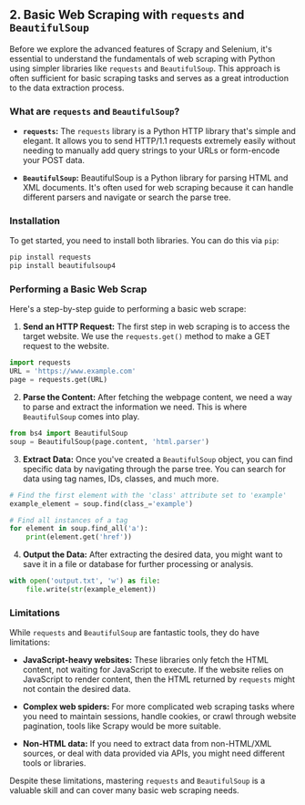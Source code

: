 

## 2. Basic Web Scraping with `requests` and `BeautifulSoup`

Before we explore the advanced features of Scrapy and Selenium, it's essential to understand the fundamentals of web scraping with Python using simpler libraries like `requests` and `BeautifulSoup`. This approach is often sufficient for basic scraping tasks and serves as a great introduction to the data extraction process.

### What are `requests` and `BeautifulSoup`?

-   **`requests`:** The `requests` library is a Python HTTP library that's simple and elegant. It allows you to send HTTP/1.1 requests extremely easily without needing to manually add query strings to your URLs or form-encode your POST data.
    
-   **`BeautifulSoup`:** BeautifulSoup is a Python library for parsing HTML and XML documents. It's often used for web scraping because it can handle different parsers and navigate or search the parse tree.
    

### Installation

To get started, you need to install both libraries. You can do this via `pip`:
```sh
pip install requests
pip install beautifulsoup4
```
### Performing a Basic Web Scrap

Here's a step-by-step guide to performing a basic web scrape:

1.  **Send an HTTP Request:** The first step in web scraping is to access the target website. We use the `requests.get()` method to make a GET request to the website.

```py
import requests
URL = 'https://www.example.com'
page = requests.get(URL)
```
2.  **Parse the Content:** After fetching the webpage content, we need a way to parse and extract the information we need. This is where `BeautifulSoup` comes into play.

```py
from bs4 import BeautifulSoup
soup = BeautifulSoup(page.content, 'html.parser')
```
3.  **Extract Data:** Once you've created a `BeautifulSoup` object, you can find specific data by navigating through the parse tree. You can search for data using tag names, IDs, classes, and much more.
```py
# Find the first element with the 'class' attribute set to 'example'
example_element = soup.find(class_='example')

# Find all instances of a tag
for element in soup.find_all('a'):
    print(element.get('href'))
```
4.  **Output the Data:** After extracting the desired data, you might want to save it in a file or database for further processing or analysis.
```py
with open('output.txt', 'w') as file:
    file.write(str(example_element)) 
```
### Limitations

While `requests` and `BeautifulSoup` are fantastic tools, they do have limitations:

-   **JavaScript-heavy websites:** These libraries only fetch the HTML content, not waiting for JavaScript to execute. If the website relies on JavaScript to render content, then the HTML returned by `requests` might not contain the desired data.
    
-   **Complex web spiders:** For more complicated web scraping tasks where you need to maintain sessions, handle cookies, or crawl through website pagination, tools like Scrapy would be more suitable.
    
-   **Non-HTML data:** If you need to extract data from non-HTML/XML sources, or deal with data provided via APIs, you might need different tools or libraries.
    

Despite these limitations, mastering `requests` and `BeautifulSoup` is a valuable skill and can cover many basic web scraping needs.
